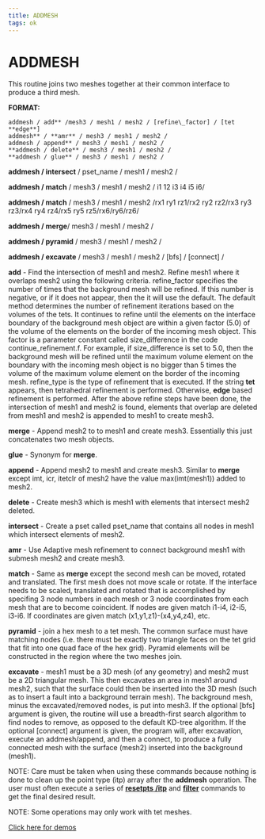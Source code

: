 ```yaml
---
title: ADDMESH
tags: ok
--- 
```


# ADDMESH #

  This routine joins two meshes together at their common interface to
  produce a third mesh.

 **FORMAT:**

    addmesh / add** /mesh3 / mesh1 / mesh2 / [refine\_factor] / [tet **edge**]
    addmesh** / **amr** / mesh3 / mesh1 / mesh2 /
    addmesh / append** / mesh3 / mesh1 / mesh2 /
    **addmesh / delete** / mesh3 / mesh1 / mesh2 /
    **addmesh / glue** / mesh3 / mesh1 / mesh2 /

  **addmesh / intersect** / pset\_name / mesh1 / mesh2 /

  **addmesh / match** / mesh3 / mesh1 / mesh2 / i1 12 i3 i4 i5 i6/

  **addmesh / match** / mesh3 / mesh1 / mesh2 /rx1 ry1 rz1/rx2 ry2
  rz2/rx3 ry3 rz3/rx4 ry4 rz4/rx5 ry5 rz5/rx6/ry6/rz6/

  **addmesh / merge**/ mesh3 / mesh1 / mesh2 /

  **addmesh / pyramid** / mesh3 / mesh1 / mesh2 /

  **addmesh / excavate** / mesh3 / mesh1 / mesh2 / [bfs] / [connect] /

 **add** - Find the intersection of mesh1 and mesh2. Refine mesh1 where
 it overlaps mesh2 using the following criteria. refine\_factor
 specifies the number of times that the background mesh will be
 refined. If this number is negative, or if it does not appear, then
 the it will use the default. The default method determines the number
 of refinement iterations based on the volumes of the tets. It
 continues to refine until the elements on the interface boundary of
 the background mesh object are within a given factor (5.0) of the
 volume of the elements on the border of the incoming mesh object. This
 factor is a parameter constant called size\_difference in the code
 continue\_refinement.f. For example, if size\_difference is set to
 5.0, then the background mesh will be refined until the maximum volume
 element on the boundary with the incoming mesh object is no bigger
 than 5 times the volume of the maximum volume element on the border of
 the incoming mesh. refine\_type is the type of refinement that is
 executed. If the string **tet** appears, then tetrahedral refinement
 is performed. Otherwise, **edge** based refinement is performed. After
 the above refine steps have been done, the intersection of mesh1 and
 mesh2 is found, elements that overlap are deleted from mesh1 and mesh2
 is appended to mesh1 to create mesh3.

 **merge** - Append mesh2 to to mesh1 and create mesh3. Essentially
 this just concatenates two mesh objects.

 **glue** - Synonym for **merge**.

 **append** - Append mesh2 to mesh1 and create mesh3. Similar to
 **merge** except imt, icr, itetclr of mesh2 have the value
 max(imt(mesh1)) added to mesh2.

 **delete** - Create mesh3 which is mesh1 with elements that intersect
 mesh2 deleted.

 **intersect** - Create a pset called pset\_name that contains all
 nodes in mesh1 which intersect elements of mesh2.

 **amr** - Use Adaptive mesh refinement to connect background mesh1
 with submesh mesh2 and create mesh3.

 **match** - Same as **merge** except the second mesh can be moved,
 rotated and translated. The first mesh does not move scale or rotate.
 If the interface needs to be scaled, translated and rotated that is
 accomplished by specifing 3 node numbers in each mesh or 3 node
 coordinates from each mesh that are to become coincident. If nodes are
 given match i1-i4, i2-i5, i3-i6. If coordinates are given match
 (x1,y1,z1)-(x4,y4,z4), etc.

 **pyramid** - join a hex mesh to a tet mesh. The common surface must
 have matching nodes (i.e. there must be exactly two triangle faces on
 the tet grid that fit into one quad face of the hex grid). Pyramid
 elements will be constructed in the region where the two meshes join.

 **excavate** - mesh1 must be a 3D mesh (of any geometry) and mesh2
 must be a 2D triangular mesh. This then excavates an area in mesh1
 around mesh2, such that the surface could then be inserted into the 3D
 mesh (such as to insert a fault into a background terrain mesh). The
 background mesh, minus the excavated/removed nodes, is put into mesh3.
 If the optional [bfs] argument is given, the routine will use a
 breadth-first search algorithm to find nodes to remove, as opposed to
 the default KD-tree algorithm. If the optional [connect] argument is
 given, the program will, after excavation, execute an addmesh/append,
 and then a connect, to produce a fully connected mesh with the surface
 (mesh2) inserted into the background (mesh1).

 NOTE: Care must be taken when using these commands because nothing is
 done to clean up the point type (itp) array after the **addmesh**
 operation. The user must often execute a series of
 [**resetpts** **/itp**](RESETPT.md) and **[filter](FILTER.md)**
 commands to get the final desired result.

 NOTE: Some operations may only work with tet meshes.

 [Click here for demos](../demos/index.md)

